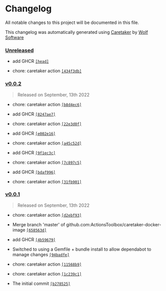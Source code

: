 # Changelog

All notable changes to this project will be documented in this file.


This changelog was automatically generated using [Caretaker](https://github.com/DevelopersToolbox/caretaker) by [Wolf Software](https://github.com/WolfSoftware)

### [Unreleased](https://github.com/ActionsToolbox/caretaker-docker-image/compare/v0.0.3...HEAD)

- add GHCR [`[head]`](https://github.com/ActionsToolbox/caretaker-docker-image/commit/)

- chore: caretaker action [`[434f3db]`](https://github.com/ActionsToolbox/caretaker-docker-image/commit/434f3dba2e92d92eb99674bdec3f15587da3401b)

### [v0.0.2](https://github.com/ActionsToolbox/caretaker-docker-image/compare/v0.0.1...v0.0.2)

> Released on September, 13th 2022

- chore: caretaker action [`[b8d4ec6]`](https://github.com/ActionsToolbox/caretaker-docker-image/commit/b8d4ec6d31aca5554462b9db93d5e01c818e6167)

- add GHCR [`[8247ae7]`](https://github.com/ActionsToolbox/caretaker-docker-image/commit/8247ae76e2864ac9261512b832d2c8f06623dcbb)

- chore: caretaker action [`[22e3d0f]`](https://github.com/ActionsToolbox/caretaker-docker-image/commit/22e3d0f108f61715e716ac208c8ec873a940a2b8)

- add GHCR [`[e002e16]`](https://github.com/ActionsToolbox/caretaker-docker-image/commit/e002e16461bbbd5c0be23f2e53b9b8438663d46e)

- chore: caretaker action [`[a45c52d]`](https://github.com/ActionsToolbox/caretaker-docker-image/commit/a45c52d74dee893ccddd061bdf27d10b8b97e3aa)

- add GHCR [`[9f1ec3c]`](https://github.com/ActionsToolbox/caretaker-docker-image/commit/9f1ec3c208ccf451ffa3d2a1aa2ff37f5ad874fc)

- chore: caretaker action [`[7c897c5]`](https://github.com/ActionsToolbox/caretaker-docker-image/commit/7c897c59a77c1faa7c54cedec95d6c46ae20c621)

- add GHCR [`[bdaf996]`](https://github.com/ActionsToolbox/caretaker-docker-image/commit/bdaf996c02dd26a5e4b12c3f3067f206c5ee5e2c)

- chore: caretaker action [`[31fb901]`](https://github.com/ActionsToolbox/caretaker-docker-image/commit/31fb9012a79e85c94b5a4da144a9198e6ca9292c)

### [v0.0.1](https://github.com/ActionsToolbox/caretaker-docker-image/releases/v0.0.1)

> Released on September, 13th 2022

- chore: caretaker action [`[d2ebf93]`](https://github.com/ActionsToolbox/caretaker-docker-image/commit/d2ebf9367cd5ad7e9d1f9262b9e0d598f50c2be7)

- Merge branch 'master' of github.com:ActionsToolbox/caretaker-docker-image [`[658563d]`](https://github.com/ActionsToolbox/caretaker-docker-image/commit/658563d47f043e003cf690d82edd84b7e1f22b93)

- add GHCR [`[4b59679]`](https://github.com/ActionsToolbox/caretaker-docker-image/commit/4b5967912d156165e2e24cd10477cbd159477a95)

- Switched to using a Gemfile + bundle install to allow dependabot to manage changes [`[94badfe]`](https://github.com/ActionsToolbox/caretaker-docker-image/commit/94badfe3ffaddf919411db06fe18c3e15f1b4b36)

- chore: caretaker action [`[11568b9]`](https://github.com/ActionsToolbox/caretaker-docker-image/commit/11568b921e64f4b96a2971994063ac9a1b05baf4)

- chore: caretaker action [`[1c239c1]`](https://github.com/ActionsToolbox/caretaker-docker-image/commit/1c239c1d444abfb7a3158aa0b2110f4d2091f263)

- The initial commit [`[b278525]`](https://github.com/ActionsToolbox/caretaker-docker-image/commit/b278525c8970a0d2c6c4901c731b5a60efc71696)

